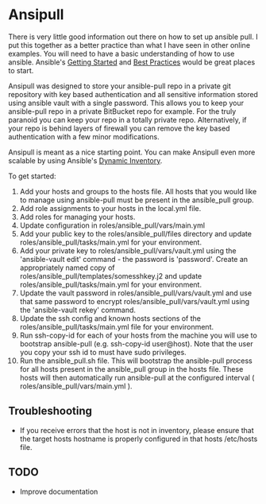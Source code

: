 # Ansipull

There is very little good information out there on how to set up ansible pull. I put this together as a better practice than what I have seen in other online examples. You will need to have a basic understanding of how to use ansible. Ansible's [Getting Started](http://docs.ansible.com/intro_getting_started.html) and [Best Practices](http://docs.ansible.com/playbooks_best_practices.html) would be great places to start.

Ansipull was designed to store your ansible-pull repo in a private git repository with key based authentication and all sensitive information stored using ansible vault with a single password. This allows you to keep your ansible-pull repo in a private BitBucket repo for example. For the truly paranoid you can keep your repo in a totally private repo. Alternatively, if your repo is behind layers of firewall you can remove the key based authentication with a few minor modifications.

Ansipull is meant as a nice starting point. You can make Ansipull even more scalable by using Ansible's [Dynamic Inventory](http://docs.ansible.com/intro_dynamic_inventory.html).

To get started:

1. Add your hosts and groups to the hosts file. All hosts that you would like to manage using ansible-pull must be present in the ansible_pull group.
2. Add role assignments to your hosts in the local.yml file.
3. Add roles for managing your hosts.
4. Update configuration in roles/ansible_pull/vars/main.yml
5. Add your public key to the roles/ansible_pull/files directory and update roles/ansible_pull/tasks/main.yml for your environment.
6. Add your private key to roles/ansible_pull/vars/vault.yml using the 'ansible-vault edit' command - the password is 'password'. Create an appropriately named copy of roles/ansible_pull/templates/somesshkey.j2 and update roles/ansible_pull/tasks/main.yml for your environment.
7. Update the vault password in roles/ansible_pull/vars/vault.yml and use that same password to encrypt roles/ansible_pull/vars/vault.yml using the 'ansible-vault rekey' command.
8. Update the ssh config and known hosts sections of the roles/ansible_pull/tasks/main.yml file for your environment.
9. Run ssh-copy-id for each of your hosts from the machine you will use to bootstrap ansible-pull (e.g. ssh-copy-id user@host). Note that the user you copy your ssh id to must have sudo privileges.
10. Run the ansible_pull.sh file. This will bootstrap the ansible-pull process for all hosts present in the ansible_pull group in the hosts file. These hosts will then automatically run ansible-pull at the configured interval ( roles/ansible_pull/vars/main.yml ).

## Troubleshooting
* If you receive errors that the host is not in inventory, please ensure that the target hosts hostname is properly configured in that hosts /etc/hosts file.

## TODO
* Improve documentation
